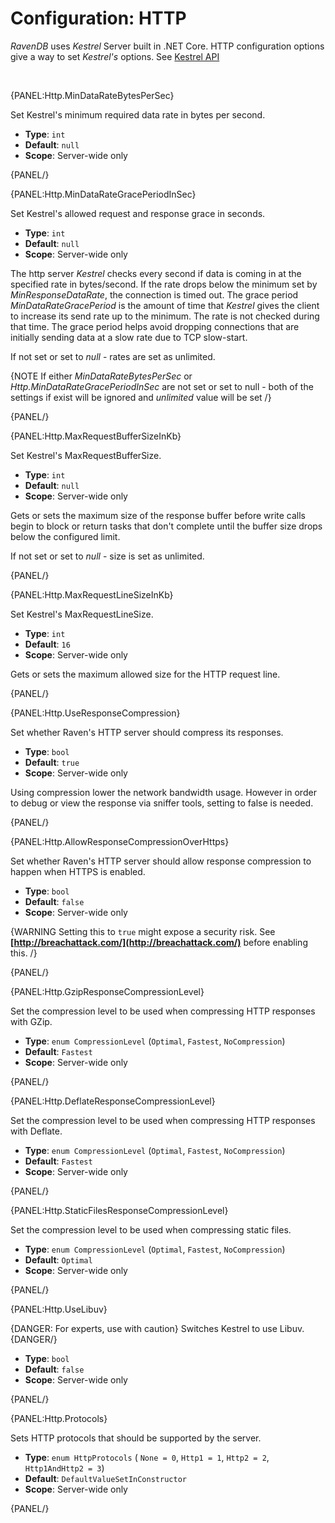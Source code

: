 # Configuration: HTTP

*RavenDB* uses *Kestrel* Server built in .NET Core. HTTP configuration options give a way to set *Kestrel's* options. See [Kestrel API](https://docs.microsoft.com/en-us/dotnet/api/microsoft.aspnetcore.server.kestrel?view=aspnetcore-1.1)

<br>

{PANEL:Http.MinDataRateBytesPerSec}

Set Kestrel's minimum required data rate in bytes per second.

- **Type**: `int`
- **Default**: `null`
- **Scope**: Server-wide only

{PANEL/}

{PANEL:Http.MinDataRateGracePeriodInSec}

 Set Kestrel's allowed request and response grace in seconds.

- **Type**: `int`
- **Default**: `null`
- **Scope**: Server-wide only

The http server *Kestrel* checks every second if data is coming in at the specified rate in bytes/second. If the rate drops below the minimum set by *MinResponseDataRate*, the connection is timed out. The grace period *MinDataRateGracePeriod* is the amount of time that *Kestrel* gives the client to increase its send rate up to the minimum. The rate is not checked during that time. The grace period helps avoid dropping connections that are initially sending data at a slow rate due to TCP slow-start.

If not set or set to *null* - rates are set as unlimited.

{NOTE If either *MinDataRateBytesPerSec* or *Http.MinDataRateGracePeriodInSec* are not set or set to null - both of the settings if exist will be ignored and *unlimited* value will be set /}

{PANEL/}

{PANEL:Http.MaxRequestBufferSizeInKb}

Set Kestrel's MaxRequestBufferSize.

- **Type**: `int`
- **Default**: `null`
- **Scope**: Server-wide only

Gets or sets the maximum size of the response buffer before write calls begin to block or return tasks that don't complete until the buffer size drops below the configured limit. 

If not set or set to *null* - size is set as unlimited.

{PANEL/}

{PANEL:Http.MaxRequestLineSizeInKb}

Set Kestrel's MaxRequestLineSize.

- **Type**: `int`
- **Default**: `16`
- **Scope**: Server-wide only

Gets or sets the maximum allowed size for the HTTP request line.

{PANEL/}

{PANEL:Http.UseResponseCompression}

Set whether Raven's HTTP server should compress its responses.

- **Type**: `bool`
- **Default**: `true`
- **Scope**: Server-wide only

Using compression lower the network bandwidth usage.  However in order to debug or view the response via sniffer tools, setting to false is needed. 

{PANEL/}

{PANEL:Http.AllowResponseCompressionOverHttps}

Set whether Raven's HTTP server should allow response compression to happen when HTTPS is enabled.

- **Type**: `bool`
- **Default**: `false`
- **Scope**: Server-wide only

{WARNING Setting this to `true` might expose a security risk. See **[http://breachattack.com/](http://breachattack.com/)** before enabling this. /}

{PANEL/}

{PANEL:Http.GzipResponseCompressionLevel}

Set the compression level to be used when compressing HTTP responses with GZip.

- **Type**: `enum CompressionLevel` (`Optimal`, `Fastest`, `NoCompression`)
- **Default**: `Fastest`
- **Scope**: Server-wide only

{PANEL/}

{PANEL:Http.DeflateResponseCompressionLevel}

Set the compression level to be used when compressing HTTP responses with Deflate.

- **Type**: `enum CompressionLevel` (`Optimal`, `Fastest`, `NoCompression`)
- **Default**: `Fastest`
- **Scope**: Server-wide only

{PANEL/}

{PANEL:Http.StaticFilesResponseCompressionLevel}

Set the compression level to be used when compressing static files.

- **Type**: `enum CompressionLevel` (`Optimal`, `Fastest`, `NoCompression`)
- **Default**: `Optimal`
- **Scope**: Server-wide only

{PANEL/}

{PANEL:Http.UseLibuv}

{DANGER: For experts, use with caution}
Switches Kestrel to use Libuv.
{DANGER/}

- **Type**: `bool`
- **Default**: `false`
- **Scope**: Server-wide only

{PANEL/}

{PANEL:Http.Protocols}

Sets HTTP protocols that should be supported by the server.

- **Type**: `enum HttpProtocols` ( `None = 0`, `Http1 = 1`, `Http2 = 2`, `Http1AndHttp2 = 3`)
- **Default**: `DefaultValueSetInConstructor`
- **Scope**: Server-wide only

{PANEL/}
